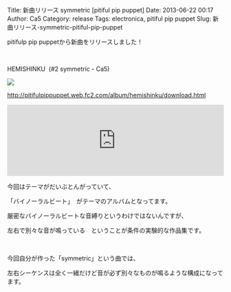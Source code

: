 Title: 新曲リリース symmetric [pitiful pip puppet]
Date: 2013-06-22 00:17
Author: Ca5
Category: release
Tags: electronica, pitiful pip puppet
Slug: 新曲リリース-symmetric-pitiful-pip-puppet

pitifulp pip puppetから新曲をリリースしました！

 

HEMISHINKU  (\#2 symmetric - Ca5)  

[![](http://upup.bz/j/my99726dkuYt8_Y6ihJ5aJ2.gif)](http://pitifulpippuppet.web.fc2.com/album/hemishinku/download.html)

<http://pitifulpippuppet.web.fc2.com/album/hemishinku/download.html>  
<iframe width="100%" height="166" scrolling="no" frameborder="no" src="https://w.soundcloud.com/player/?url=https%3A//api.soundcloud.com/tracks/97849765&amp;color=ff5500&amp;auto_play=false&amp;hide_related=false&amp;show_comments=true&amp;show_user=true&amp;show_reposts=false"></iframe>

今回はテーマがだいぶとんがっていて、

「バイノーラルビート」　がテーマのアルバムとなってます。

厳密なバイノーラルビートな音縛りというわけではないんですが、

左右で別々な音が鳴っている　ということが条件の実験的な作品集です。

 

今回自分が作った「symmetric」という曲では、

左右シーケンスは全く一緒だけど音が必ず別々なものが鳴るような構成になってます。

 

 
